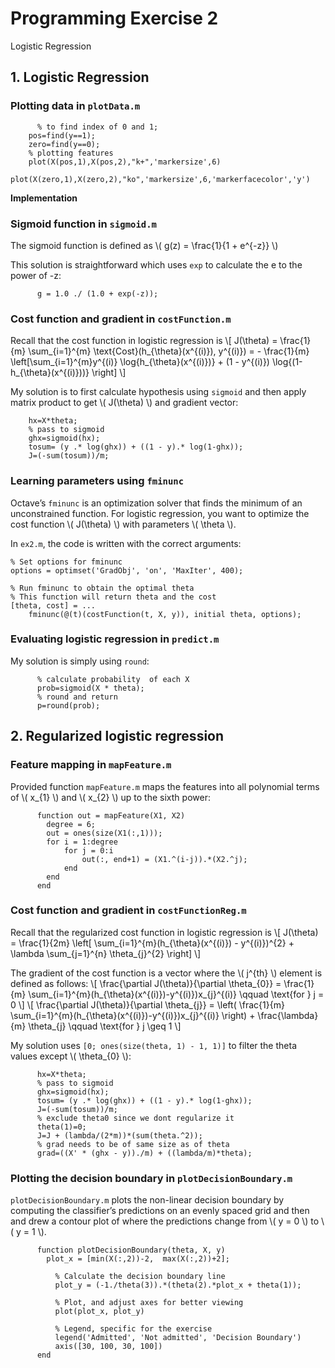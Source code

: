 # Programming Exercise 2 #
Logistic Regression

## 1. Logistic Regression ##

### Plotting data in `plotData.m` ###

	      % to find index of 0 and 1;
        pos=find(y==1);
        zero=find(y==0);
        % plotting features
        plot(X(pos,1),X(pos,2),"k+",'markersize',6)
        plot(X(zero,1),X(zero,2),"ko",'markersize',6,'markerfacecolor','y')


**Implementation**

### Sigmoid function in `sigmoid.m` ###

The sigmoid function is defined as \\( g(z) = \frac{1}{1 + e^{-z}} \\)

This solution is straightforward which uses `exp` to calculate the e to the power of -z:

	      g = 1.0 ./ (1.0 + exp(-z));

### Cost function and gradient in `costFunction.m` ###

Recall that the cost function in logistic regression is
\\[ J(\theta) = \frac{1}{m} \sum\_{i=1}^{m} \text{Cost}(h\_{\theta}(x^{(i)}), y^{(i)}) = - \frac{1}{m} \left[\sum\_{i=1}^{m}y^{(i)} \log{h\_{\theta}(x^{(i)})} + (1 - y^{(i)}) \log{(1-h\_{\theta}(x^{(i)}))} \right] \\]

My solution is to first calculate hypothesis using `sigmoid` and then apply matrix product to get \\( J(\theta) \\) and gradient vector:

        hx=X*theta;
        % pass to sigmoid
        ghx=sigmoid(hx);
        tosum= (y .* log(ghx)) + ((1 - y).* log(1-ghx));
        J=(-sum(tosum))/m;

### Learning parameters using `fminunc` ###

Octave’s `fminunc` is an optimization solver that finds the minimum of an unconstrained function. For logistic regression, you want to optimize the cost function \\( J(\theta) \\) with parameters \\( \theta \\).

In `ex2.m`, the code is written with the correct arguments:

	% Set options for fminunc
	options = optimset('GradObj', 'on', 'MaxIter', 400);
	
	% Run fminunc to obtain the optimal theta
	% This function will return theta and the cost
	[theta, cost] = ...
		fminunc(@(t)(costFunction(t, X, y)), initial theta, options);

### Evaluating logistic regression in `predict.m` ###

My solution is simply using `round`:

          % calculate probability  of each X
          prob=sigmoid(X * theta);
          % round and return
          p=round(prob);

## 2. Regularized logistic regression ##

### Feature mapping in `mapFeature.m` ###

Provided function `mapFeature.m` maps the features into
all polynomial terms of \\( x\_{1} \\) and \\( x\_{2} \\) up to the sixth power:

          function out = mapFeature(X1, X2)
            degree = 6;
            out = ones(size(X1(:,1)));
            for i = 1:degree
                for j = 0:i
                    out(:, end+1) = (X1.^(i-j)).*(X2.^j);
                end
            end
          end

### Cost function and gradient in `costFunctionReg.m` ###

Recall that the regularized cost function in logistic regression is
\\[ J(\theta) = \frac{1}{2m} \left[ \sum\_{i=1}^{m}(h\_{\theta}(x^{(i)}) - y^{(i)})^{2} + \lambda \sum\_{j=1}^{n} \theta\_{j}^{2} \right] \\]

The gradient of
the cost function is a vector where the \\( j^{th} \\) element is defined as follows:
\\[ \frac{\partial J(\theta)}{\partial \theta\_{0}} = \frac{1}{m} \sum\_{i=1}^{m}(h\_{\theta}(x^{(i)})-y^{(i)})x\_{j}^{(i)} \qquad \text{for } j = 0 \\]
\\[ \frac{\partial J(\theta)}{\partial \theta\_{j}} = \left( \frac{1}{m} \sum\_{i=1}^{m}(h\_{\theta}(x^{(i)})-y^{(i)})x\_{j}^{(i)} \right) + \frac{\lambda}{m} \theta\_{j} \qquad \text{for } j \geq 1 \\]

My solution uses `[0; ones(size(theta, 1) - 1, 1)]` to filter the theta values except \\( \theta\_{0} \\):

          hx=X*theta;
          % pass to sigmoid
          ghx=sigmoid(hx);
          tosum= (y .* log(ghx)) + ((1 - y).* log(1-ghx));
          J=(-sum(tosum))/m;
          % exclude theta0 since we dont regularize it
          theta(1)=0;
          J=J + (lambda/(2*m))*(sum(theta.^2));
          % grad needs to be of same size as of theta
          grad=((X' * (ghx - y))./m) + ((lambda/m)*theta);

### Plotting the decision boundary in `plotDecisionBoundary.m` ###

`plotDecisionBoundary.m` plots the non-linear decision boundary by computing the classifier’s predictions on an evenly spaced grid and then and drew a contour plot of where the predictions change from \\( y = 0 \\) to \\( y = 1 \\).

          function plotDecisionBoundary(theta, X, y)
            plot_x = [min(X(:,2))-2,  max(X(:,2))+2];

              % Calculate the decision boundary line
              plot_y = (-1./theta(3)).*(theta(2).*plot_x + theta(1));

              % Plot, and adjust axes for better viewing
              plot(plot_x, plot_y)

              % Legend, specific for the exercise
              legend('Admitted', 'Not admitted', 'Decision Boundary')
              axis([30, 100, 30, 100])
          end
